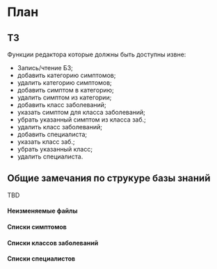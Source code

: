 # План
## ТЗ
Функции редактора которые должны быть доступны извне:

 - Запись/чтение БЗ;
 - добавить категорию симптомов;
 - удалить категорию симптомов;
 - добавить симптом в категорию;
 - удалить симптом из категории;
 - добавить класс заболеваний;
 - указать симптом для класса заболеваний;
 - убрать указанный симптом из класса заб.;
 - удалить класс заболеваний;
 - добавить специалиста;
 - указать класс заб.;
 - убрать указанный класс;
 - удалить специалиста.

## Общие замечания по струкуре базы знаний
TBD
#### Неизменяемые файлы
#### Списки симптомов
#### Списки классов заболеваний
#### Списки специалистов


